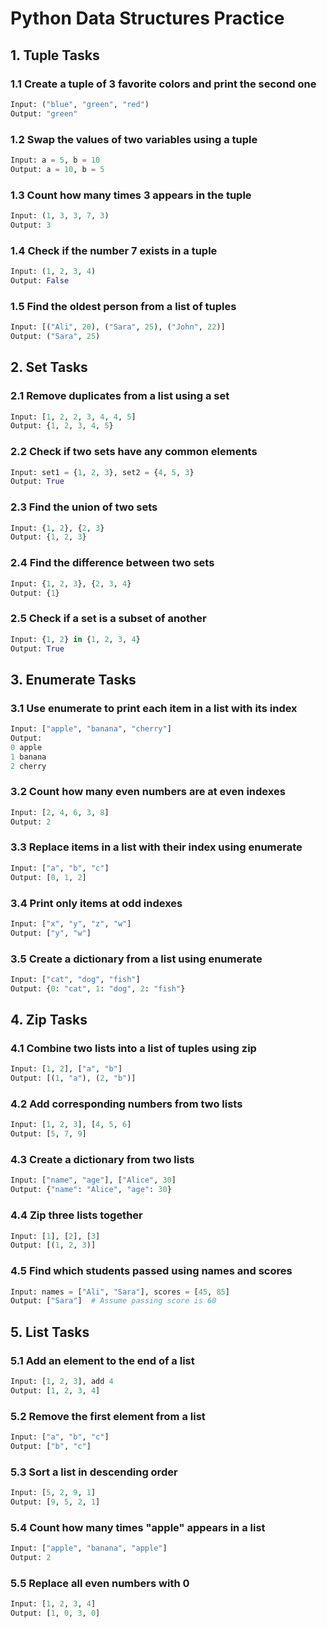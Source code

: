 # Python Data Structures Practice

## 1. Tuple Tasks

### 1.1 Create a tuple of 3 favorite colors and print the second one
```python
Input: ("blue", "green", "red")
Output: "green"
```

### 1.2 Swap the values of two variables using a tuple
```python
Input: a = 5, b = 10
Output: a = 10, b = 5
```

### 1.3 Count how many times 3 appears in the tuple
```python
Input: (1, 3, 3, 7, 3)
Output: 3
```

### 1.4 Check if the number 7 exists in a tuple
```python
Input: (1, 2, 3, 4)
Output: False
```

### 1.5 Find the oldest person from a list of tuples
```python
Input: [("Ali", 20), ("Sara", 25), ("John", 22)]
Output: ("Sara", 25)
```

## 2. Set Tasks

### 2.1 Remove duplicates from a list using a set
```python
Input: [1, 2, 2, 3, 4, 4, 5]
Output: {1, 2, 3, 4, 5}
```

### 2.2 Check if two sets have any common elements
```python
Input: set1 = {1, 2, 3}, set2 = {4, 5, 3}
Output: True
```

### 2.3 Find the union of two sets
```python
Input: {1, 2}, {2, 3}
Output: {1, 2, 3}
```

### 2.4 Find the difference between two sets
```python
Input: {1, 2, 3}, {2, 3, 4}
Output: {1}
```

### 2.5 Check if a set is a subset of another
```python
Input: {1, 2} in {1, 2, 3, 4}
Output: True
```
## 3. Enumerate Tasks

### 3.1 Use enumerate to print each item in a list with its index
```python
Input: ["apple", "banana", "cherry"]
Output:
0 apple
1 banana
2 cherry
```

### 3.2 Count how many even numbers are at even indexes
```python
Input: [2, 4, 6, 3, 8]
Output: 2
```

### 3.3 Replace items in a list with their index using enumerate
```python
Input: ["a", "b", "c"]
Output: [0, 1, 2]
```

### 3.4 Print only items at odd indexes
```python
Input: ["x", "y", "z", "w"]
Output: ["y", "w"]
```

### 3.5 Create a dictionary from a list using enumerate
```python
Input: ["cat", "dog", "fish"]
Output: {0: "cat", 1: "dog", 2: "fish"}
```

## 4. Zip Tasks

### 4.1 Combine two lists into a list of tuples using zip
```python
Input: [1, 2], ["a", "b"]
Output: [(1, "a"), (2, "b")]
```

### 4.2 Add corresponding numbers from two lists
```python
Input: [1, 2, 3], [4, 5, 6]
Output: [5, 7, 9]
```

### 4.3 Create a dictionary from two lists
```python
Input: ["name", "age"], ["Alice", 30]
Output: {"name": "Alice", "age": 30}
```

### 4.4 Zip three lists together
```python
Input: [1], [2], [3]
Output: [(1, 2, 3)]
```

### 4.5 Find which students passed using names and scores
```python
Input: names = ["Ali", "Sara"], scores = [45, 85]
Output: ["Sara"]  # Assume passing score is 60
```

## 5. List Tasks

### 5.1 Add an element to the end of a list
```python
Input: [1, 2, 3], add 4
Output: [1, 2, 3, 4]
```

### 5.2 Remove the first element from a list
```python
Input: ["a", "b", "c"]
Output: ["b", "c"]
```

### 5.3 Sort a list in descending order
```python
Input: [5, 2, 9, 1]
Output: [9, 5, 2, 1]
```

### 5.4 Count how many times "apple" appears in a list
```python
Input: ["apple", "banana", "apple"]
Output: 2
```

### 5.5 Replace all even numbers with 0
```python
Input: [1, 2, 3, 4]
Output: [1, 0, 3, 0]
```

